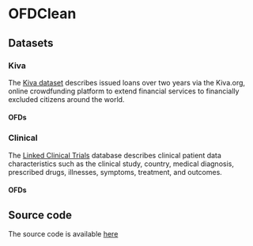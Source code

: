 # OFDClean

## Datasets

### Kiva
The [Kiva dataset](https://www.kaggle.com/kiva/data-science-for-good-kiva-crowdfunding?select=loan_themes_by_region.csv) describes issued loans over two years via the Kiva.org, online crowdfunding platform to extend financial services to financially excluded citizens around the world.
#### OFDs

### Clinical
The [Linked Clinical Trials](LinkedCT.org) database describes clinical patient data characteristics such as the clinical study, country, medical diagnosis, prescribed drugs, illnesses, symptoms, treatment, and outcomes. 
#### OFDs

## Source code
The source code is available [here](https://github.com/ltzheng/OFDClean)
